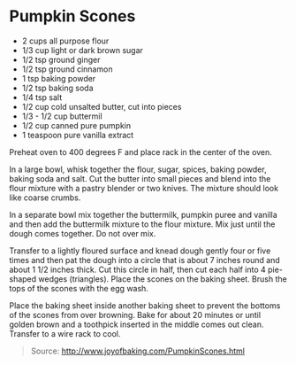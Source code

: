 Pumpkin Scones
==============

- 2 cups all purpose flour
- 1/3 cup light or dark brown sugar
- 1/2 tsp ground ginger
- 1/2 tsp ground cinnamon
- 1 tsp baking powder
- 1/2 tsp baking soda
- 1/4 tsp salt
- 1/2 cup cold unsalted butter, cut into pieces
- 1/3 - 1/2 cup buttermil
- 1/2 cup canned pure pumpkin
- 1 teaspoon pure vanilla extract

Preheat oven to 400 degrees F and place rack in the center of the oven.

In a large bowl, whisk together the flour, sugar, spices, baking powder, baking soda and salt. Cut the butter into small pieces and blend into the flour mixture with a pastry blender or two knives. The mixture should look like coarse crumbs.

In a separate bowl mix together the buttermilk, pumpkin puree and vanilla and then add the buttermilk mixture to the flour mixture. Mix just until the dough comes together. Do not over mix.

Transfer to a lightly floured surface and knead dough gently four or five times and then pat the dough into a circle that is about 7 inches round and about 1 1/2 inches thick. Cut this circle in half, then cut each half into 4 pie-shaped wedges (triangles). Place the scones on the baking sheet. Brush the tops of the scones with the egg wash.

Place the baking sheet inside another baking sheet to prevent the bottoms of the scones from over browning. Bake for about 20 minutes or until golden brown and a toothpick inserted in the middle comes out clean. Transfer to a wire rack to cool.


> Source: http://www.joyofbaking.com/PumpkinScones.html
